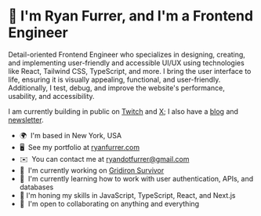 # 👋 I'm Ryan Furrer, and I'm a Frontend Engineer

Detail-oriented Frontend Engineer who specializes in designing, creating, and implementing user-friendly and accessible UI/UX using technologies like React, Tailwind CSS, TypeScript, and more. I bring the user interface to life, ensuring it is visually appealing, functional, and user-friendly. Additionally, I test, debug, and improve the website's performance, usability, and accessibility.

I am currently building in public on [Twitch](https://www.twitch.tv/ryandotfurrer) and [X](https://twitter.com/ryandotfurrer); I also have a [blog](http://ryanfurrer.com/blog) and [newsletter](https://ryanfurrer.beehiiv.com/).

*   🌍  I'm based in New York, USA
*   🖥️  See my portfolio at [ryanfurrer.com](http://ryanfurrer.com)
*   ✉️  You can contact me at [ryandotfurrer@gmail.com](mailto:ryandotfurrer@gmail.com)
*   🚀  I'm currently working on [Gridiron Survivor]([https://ryanfurrer.com/projects/](https://github.com/LetsGetTechnical/gridiron-survivor))
*   🧠  I'm currently learning how to work with user authentication, APIs, and databases
*   🌱  I'm honing my skills in JavaScript, TypeScript, React, and Next.js
*   🤝  I'm open to collaborating on anything and everything
